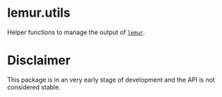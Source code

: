 # lemur.utils

Helper functions to manage the output of [`lemur`](https://www.bioconductor.org/packages/lemur/).

# Disclaimer

This package is in an very early stage of development and the API is not considered stable.

